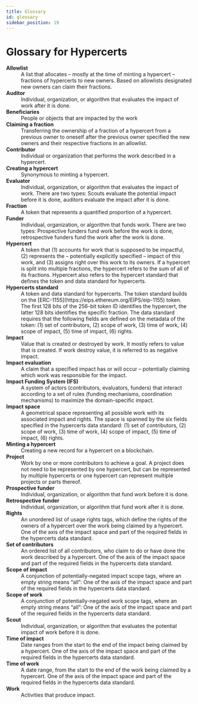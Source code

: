 ```yaml
---
title: Glossary
id: glossary
sidebar_position: 19
---
```


# Glossary for Hypercerts

<dl>
  <dt><strong>Allowlist</strong></dt>
  <dd>A list that allocates – mostly at the time of minting a hypercert – fractions of hypercerts to new owners. Based on allowlists designated new owners can claim their fractions. </dd>
  <dt><strong>Auditor</strong></dt>
  <dd>Individual, organization, or algorithm that evaluates the impact of work after it is done.</dd>
  <dt><strong>Beneficiaries</strong></dt>
  <dd>People or objects that are impacted by the work</dd>
  <dt><strong>Claiming a fraction</strong></dt>
  <dd>Transferring the ownership of a fraction of a hypercert from a previous owner to oneself after the previous owner specified the new owners and their respective fractions in an allowlist.</dd>
  <dt><strong>Contributor</strong></dt>
  <dd>Individual or organization that performs the work described in a hypercert.</dd>
  <dt><strong>Creating a hypercert</strong></dt>
  <dd>Synonymous to minting a hypercert.</dd>
  <dt><strong>Evaluator</strong></dt>
  <dd>Individual, organization, or algorithm that evaluates the impact of work. There are two types: Scouts evaluate the potential impact before it is done, auditors evaluate the impact after it is done.</dd>
  <dt><strong>Fraction</strong></dt>
  <dd>A token that represents a quantified proportion of a hypercert.</dd>
  <dt><strong>Funder</strong></dt>
  <dd>Individual, organization, or algorithm that funds work. There are two types: Prospective funders fund work before the work is done, retrospective funders fund the work after the work is done.</dd>
  <dt><strong>Hypercert</strong></dt>
  <dd>A token that (1) accounts for work that is supposed to be impactful, (2) represents the – potentially explicitly specified – impact of this work, and (3) assigns right over this work to its owners. If a hypercert is split into multiple fractions, the hypercert refers to the sum of all of its fractions. Hypercert also refers to the hypercert standard that defines the token and data standard for hypercerts.</dd>
  <dt><strong>Hypercerts standard</strong></dt>
  <dd>A token and data standard for hypercerts. The token standard builds on the [ERC-1155](https://eips.ethereum.org/EIPS/eip-1155) token. The first 128 bits of the 256-bit token ID identifies the hypercert, the latter 128 bits identifies the specific fraction. The data standard requires that the following fields are defined on the metadata of the token: (1) set of contributors, (2) scope of work, (3) time of work, (4) scope of impact, (5) time of impact, (6) rights.</dd>
  <dt><strong>Impact</strong></dt>
  <dd>Value that is created or destroyed by work. It mostly refers to value that is created. If work destroy value, it is referred to as negative impact.</dd>
  <dt><strong>Impact evaluation</strong></dt>
  <dd>A claim that a specified impact has or will occur – potentially claiming which work was responsible for the impact.</dd>
  <dt><strong>Impact Funding System (IFS)</strong></dt>
  <dd>A system of actors (contributors, evaluators, funders) that interact according to a set of rules (funding mechanisms, coordination mechanisms) to maximize the domain-specific impact.
  </dd>
  <dt><strong>Impact space</strong></dt>
  <dd>A geometrical space representing all possible work with its associated impact and rights. The space is spanned by the six fields specified in the hypercerts data standard: (1) set of contributors, (2) scope of work, (3) time of work, (4) scope of impact, (5) time of impact, (6) rights.</dd>
  <dt><strong>Minting a hypercert</strong></dt>
  <dd>Creating a new record for a hypercert on a blockchain.</dd>
  <dt><strong>Project</strong></dt>
  <dd>Work by one or more contributors to achieve a goal. A project does not need to be represented by one hypercert, but can be represented by multiple hypercerts or one hypercert can represent multiple projects or parts thereof.</dd>
  <dt><strong>Prospective funder</strong></dt>
  <dd>Individual, organization, or algorithm that fund work before it is done.</dd>
  <dt><strong>Retrospective funder</strong></dt>
  <dd>Individual, organization, or algorithm that fund work after it is done.</dd>
  <dt><strong>Rights</strong></dt>
  <dd>An unordered list of usage rights tags, which define the rights of the owners of a hypercert over the work being claimed by a hypercert. One of the axis of the impact space and part of the required fields in the hypercerts data standard.</dd>
  <dt><strong>Set of contributors</strong></dt>
  <dd>An ordered list of all contributors, who claim to do or have done the work described by a hypercert. One of the axis of the impact space and part of the required fields in the hypercerts data standard.</dd>
  <dt><strong>Scope of impact</strong></dt>
  <dd>A conjunction of potentially-negated impact scope tags, where an empty string means “all”:
  One of the axis of the impact space and part of the required fields in the hypercerts data standard.</dd>
  <dt><strong>Scope of work</strong></dt>
  <dd>A conjunction of potentially-negated work scope tags, where an empty string means “all”:
  One of the axis of the impact space and part of the required fields in the hypercerts data standard.</dd>
  <dt><strong>Scout</strong></dt>
  <dd>Individual, organization, or algorithm that evaluates the potential impact of work before it is done.</dd>
  <dt><strong>Time of impact</strong></dt>
  <dd>Date ranges from the start to the end of the impact being claimed by a hypercert. One of the axis of the impact space and part of the required fields in the hypercerts data standard.</dd>
  <dt><strong>Time of work</strong></dt>
  <dd>A date range, from the start to the end of the work being claimed by a hypercert. One of the axis of the impact space and part of the required fields in the hypercerts data standard.</dd>
  <dt><strong>Work</strong></dt>
  <dd>Activities that produce impact.</dd>
</dl>
